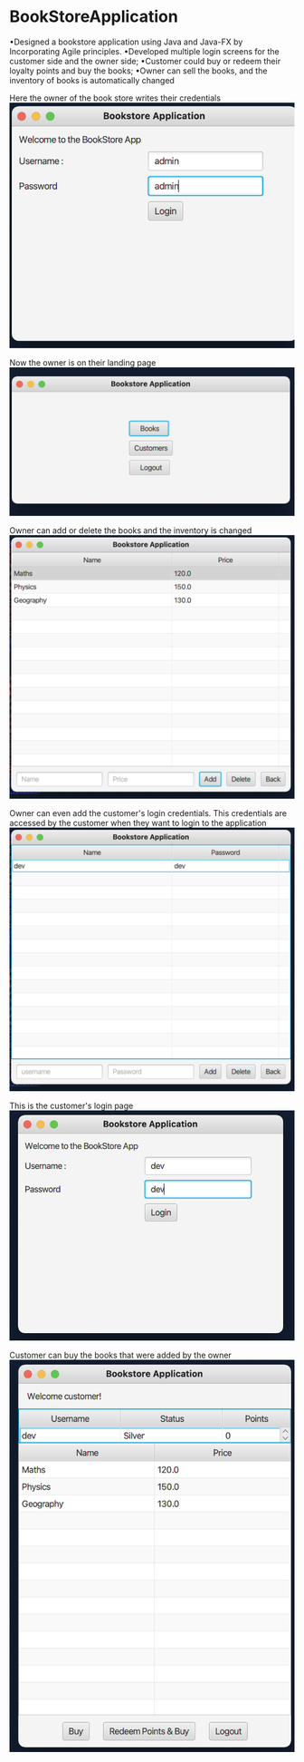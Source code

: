 # BookStoreApplication
•Designed a bookstore application using Java and Java-FX by Incorporating Agile principles.
•Developed multiple login screens for the customer side and the owner side; 
•Customer could buy or redeem their loyalty points and buy the books; 
•Owner can sell the books, and the inventory of books is automatically changed


Here the owner of the book store writes their credentials
![](images/admin_login.png)

Now the owner is on their landing page
![](images/admin_home.png)

Owner can add or delete the books and the inventory is changed
![](images/admin_adding_books.png)

Owner can even add the customer's login credentials. This credentials are accessed by the customer when
they want to login to the application
![](images/admin_adding_customers.png)

This is the customer's login page
![](images/customer_login.png)

Customer can buy the books that were added by the owner
![](images/customer_buying_books.png)
